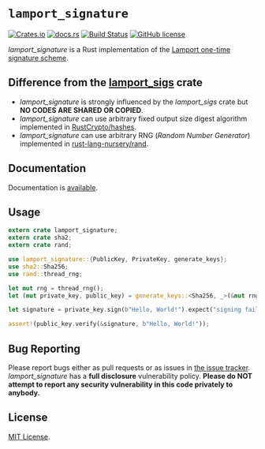 # `lamport_signature`

[![Crates.io](https://img.shields.io/crates/v/lamport_signature.svg)](https://crates.io/crates/lamport_signature)
[![docs.rs](https://docs.rs/lamport_signature/badge.svg)](https://docs.rs/lamport_signature)
[![Build Status](https://travis-ci.org/moriturus/lamport_signature.svg?branch=master)](https://travis-ci.org/moriturus/lamport_signature)
[![GitHub license](https://img.shields.io/github/license/moriturus/lamport_signature.svg)](https://github.com/moriturus/lamport_signature/blob/master/LICENSE)

*lamport_signature* is a Rust implementation of the [Lamport one-time signature scheme](https://en.wikipedia.org/wiki/Lamport_signature).

## Difference from the [lamport_sigs](https://github.com/SpinResearch/lamport_sigs.rs) crate

- *lamport_signature* is strongly influenced by the *lamport_sigs* crate but **NO CODES ARE SHARED OR COPIED**.
- *lamport_signature* can use arbitrary fixed output size digest algorithm implemented in [RustCrypto/hashes](https://github.com/RustCrypto/hashes).
- *lamport_signature* can use arbitrary RNG (*Random Number Generator*) implemented in [rust-lang-nursery/rand](https://github.com/rust-lang-nursery/rand).

## Documentation

Documentation is [available](https://docs.rs/lamport_signature).

## Usage

```rust
extern crate lamport_signature;
extern crate sha2;
extern crate rand;

use lamport_signature::{PublicKey, PrivateKey, generate_keys};
use sha2::Sha256;
use rand::thread_rng;

let mut rng = thread_rng();
let (mut private_key, public_key) = generate_keys::<Sha256, _>(&mut rng);

let signature = private_key.sign(b"Hello, World!").expect("signing failed");

assert!(public_key.verify(&signature, b"Hello, World!"));
```

## Bug Reporting

Please report bugs either as pull requests or as issues in [the issue
tracker](https://github.com/moriturus/lamport_signature). *lamport_signature* has a
**full disclosure** vulnerability policy. **Please do NOT attempt to report
any security vulnerability in this code privately to anybody.**

## License

[MIT License](LICENSE).
